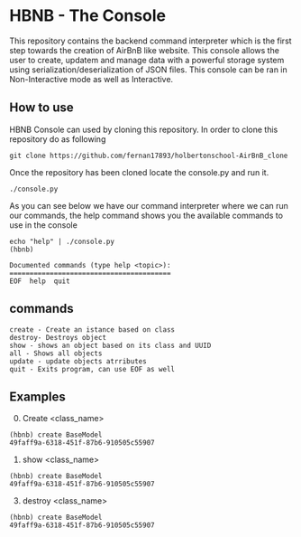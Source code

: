 # HBNB - The Console

This repository contains the backend command interpreter which is the first step towards the creation of AirBnB like website. This console allows the user to create, updatem and manage data with a powerful storage system using serialization/deserialization of JSON files. This console can be ran in Non-Interactive mode as well as Interactive.

## How to use
HBNB Console can used by cloning this repository. In order to clone this repository do as following

`git clone https://github.com/fernan17893/holbertonschool-AirBnB_clone `

Once the repository has been cloned locate the console.py and run it.

`./console.py`

As you can see below we have our command interpreter where we can run our commands, the help command shows you the available commands to use in the console
```
echo "help" | ./console.py
(hbnb)

Documented commands (type help <topic>):
========================================
EOF  help  quit                          
```

## commands
```
create - Create an istance based on class
destroy- Destroys object
show - shows an object based on its class and UUID
all - Shows all objects
update - update objects atrributes 
quit - Exits program, can use EOF as well
```

## Examples

 0. Create <class_name>

```
(hbnb) create BaseModel
49faff9a-6318-451f-87b6-910505c55907
```

 1. show <class_name>

 ```
 (hbnb) create BaseModel
49faff9a-6318-451f-87b6-910505c55907
```

3. destroy <class_name>

```
(hbnb) create BaseModel
49faff9a-6318-451f-87b6-910505c55907
```
